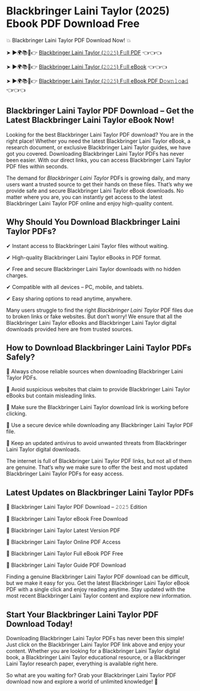 # Blackbringer Laini Taylor (2025) Ebook PDF Download Free

💥 Blackbringer Laini Taylor PDF Download Now! 💥

➤ ►🌍📚📱👉 [Blackbringer Laini Taylor (𝟸𝟶𝟸𝟻) F𝚞ll PDF](https://getpdf.xyz/blackbringer-laini-taylor) 👈👈👈


➤ ►🌍📚📱👉 [Blackbringer Laini Taylor (𝟸𝟶𝟸𝟻) F𝚞ll eBook](https://getpdf.xyz/blackbringer-laini-taylor) 👈👈👈


➤ ►🌍📚📱👉 [Blackbringer Laini Taylor (𝟸𝟶𝟸𝟻) F𝚞ll eBook PDF D𝚘𝚠𝚗𝚕𝚘a𝚍](https://getpdf.xyz/blackbringer-laini-taylor) 👈👈👈


## Blackbringer Laini Taylor PDF Download – Get the Latest Blackbringer Laini Taylor eBook Now!

Looking for the best Blackbringer Laini Taylor PDF download? You are in the right place! Whether you need the latest Blackbringer Laini Taylor eBook, a research document, or exclusive Blackbringer Laini Taylor guides, we have got you covered. Downloading Blackbringer Laini Taylor PDFs has never been easier. With our direct links, you can access Blackbringer Laini Taylor PDF files within seconds.

The demand for *Blackbringer Laini Taylor* PDFs is growing daily, and many users want a trusted source to get their hands on these files. That’s why we provide safe and secure Blackbringer Laini Taylor eBook downloads. No matter where you are, you can instantly get access to the latest Blackbringer Laini Taylor PDF online and enjoy high-quality content.

## Why Should You Download Blackbringer Laini Taylor PDFs?

✔ Instant access to Blackbringer Laini Taylor files without waiting.

✔ High-quality Blackbringer Laini Taylor eBooks in PDF format.

✔ Free and secure Blackbringer Laini Taylor downloads with no hidden charges.

✔ Compatible with all devices – PC, mobile, and tablets.

✔ Easy sharing options to read anytime, anywhere.

Many users struggle to find the right *Blackbringer Laini Taylor* PDF files due to broken links or fake websites. But don’t worry! We ensure that all the Blackbringer Laini Taylor eBooks and Blackbringer Laini Taylor digital downloads provided here are from trusted sources.

## How to Download Blackbringer Laini Taylor PDFs Safely?

📌 Always choose reliable sources when downloading Blackbringer Laini Taylor PDFs.

📌 Avoid suspicious websites that claim to provide Blackbringer Laini Taylor eBooks but contain misleading links.

📌 Make sure the Blackbringer Laini Taylor download link is working before clicking.

📌 Use a secure device while downloading any Blackbringer Laini Taylor PDF file.

📌 Keep an updated antivirus to avoid unwanted threats from Blackbringer Laini Taylor digital downloads.

The internet is full of Blackbringer Laini Taylor PDF links, but not all of them are genuine. That’s why we make sure to offer the best and most updated Blackbringer Laini Taylor PDFs for easy access.

## Latest Updates on Blackbringer Laini Taylor PDFs

🔹 Blackbringer Laini Taylor PDF Download – 𝟸𝟶𝟸𝟻 Edition

🔹 Blackbringer Laini Taylor eBook Free Download

🔹 Blackbringer Laini Taylor Latest Version PDF

🔹 Blackbringer Laini Taylor Online PDF Access

🔹 Blackbringer Laini Taylor Full eBook PDF Free

🔹 Blackbringer Laini Taylor Guide PDF Download

Finding a genuine Blackbringer Laini Taylor PDF download can be difficult, but we make it easy for you. Get the latest Blackbringer Laini Taylor eBook PDF with a single click and enjoy reading anytime. Stay updated with the most recent Blackbringer Laini Taylor content and explore new information.

## Start Your Blackbringer Laini Taylor PDF Download Today!

Downloading Blackbringer Laini Taylor PDFs has never been this simple! Just click on the Blackbringer Laini Taylor PDF link above and enjoy your content. Whether you are looking for a Blackbringer Laini Taylor digital book, a Blackbringer Laini Taylor educational resource, or a Blackbringer Laini Taylor research paper, everything is available right here.

So what are you waiting for? Grab your Blackbringer Laini Taylor PDF download now and explore a world of unlimited knowledge! 🚀